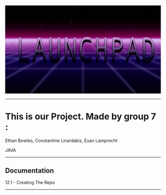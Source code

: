 ![img](https://github.com/ConstantineLinardakis/Group-Project-7/blob/main/CONTENTS/background.png)
___

# This is our Project. Made by group 7 :
Ethan Bowles, Constantine Linardakis, Euan Lamprecht

<dl>
  <dt> JAVA </dt>
</dl>

___

## Documentation
12.1 - Creating The Repo

___




